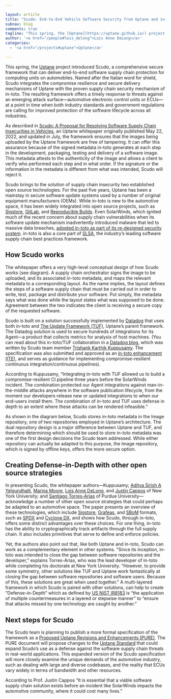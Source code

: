 ```yaml
---

layout: article
title: "Scudo: End-to-End Vehicle Software Security from Uptane and in-toto"
subnav: blog
comments: true
tagline: "This spring, the [Uptane](https://uptane.github.io/) project introduced Scudo, a comprehensive secure framework that can deliver end-to-end software supply chain protection for computing units on automobiles."
author: '<a href="/people#lois_delong">Lois Anne DeLong</a>'
categories:
  - '<a href="/projects#uptane">Uptane</a>'

---
```


This spring, the [Uptane](https://uptane.github.io/) project introduced Scudo, a comprehensive secure framework that can deliver end-to-end software supply chain protection for computing units on automobiles. Named after the Italian word for shield, Scudo integrates the compromise resilience and secure delivery mechanisms of Uptane with the proven supply chain security mechanism of in-toto. The resulting framework offers a timely response to threats against an emerging attack surface—automotive electronic control units or ECUs— at a point in time when both industry standards and government regulations are calling for improved protection of the software lifecycle across all industries.  

As described in [Scudo: A Proposal for Resolving Software Supply Chain Insecurities in Vehicles](https://uptane.github.io/papers/scudo-whitepaper.pdf), an Uptane whitepaper originally published May 22, 2022, and updated in July, the framework ensures that the images being uploaded by the Uptane framework are free of tampering. It can offer this assurance because of the signed metadata in-toto generates at each step in the development, packaging, testing and delivery of a software image. This metadata attests to the authenticity of the image and allows a client to verify who performed each step and in what order. If the signature or the information in the metadata is different from what was intended, Scudo will reject it. 

Scudo brings to the solution of supply chain insecurity two established open source technologies. For the past five years, Uptane has been a mainstay in secure software update systems used by a number of original equipment manufacturers (OEMs). While in-toto is new to the automotive space, it has been widely integrated into open source projects, such as [Sigstore](https://docs.sigstore.dev/cosign/attestation/), [GitLab](https://github.com/in-toto/friends/tree/main/gitlab), and [Reproducible Builds](https://github.com/in-toto/friends/tree/main/rebuilderd). Even SolarWinds, which ignited much of the recent concern about supply chain vulnerabilities when its software update mechanism inadvertently introduced malware that led to massive data breaches, [adopted in-toto as part of its re-designed security system](https://www.solarwinds.com/fr/resources/whitepaper/setting-the-new-standard-in-secure-software-development-the-solarwinds-next-generation-build-system/delivery). in-toto is also a core part of [SLSA](https://github.com/in-toto/friends/tree/main/slsa), the industry’s leading software supply chain best practices framework.

## How Scudo works

The whitepaper offers a very high-level conceptual design of how Scudo works (see diagram). A supply chain orchestrator signs the image to be uploaded, and its associated in-toto metadata, and maps the relevant metadata to a corresponding layout. As the name implies, the layout defines the steps of a software supply chain that must be carried out in order to write, test, package and distribute your software. Put simply, the metadata says what was done while the layout states what was supposed to be done. Agreement between the two indicates the client is receiving a secure copy of the requested software. 

Scudo is built on a solution successfully implemented by [Datadog](https://www.datadoghq.com/) that uses both in-toto and [The Update Framework (TUF)](https://theupdateframework.io/), Uptane’s parent framework. The Datadog solution is used to secure hundreds of integrations for its Agent—a product that collects metrics for analysis of host machines. (You can read about this in-toto/TUF collaboration in a [Datadog blog](https://www.datadoghq.com/blog/engineering/secure-publication-of-datadog-agent-integrations-with-tuf-and-in-toto/), which was written by Scudo team member [Trishank Karthik Kuppusamy](https://www.linkedin.com/in/trishank-karthik-kuppusamy/). The specification was also submitted and approved as an [in-toto enhancement (ITE)](https://github.com/in-toto/ITE/blob/master/ITE/2/README.adoc),
and serves as guidance for implementing compromise-resilient continuous integration/continuous pipelines). 

According to Kuppusamy, “Integrating in-toto with TUF allowed us to build a compromise-resilient CI pipeline three years before the SolarWinds incident. The combination protected our Agent integrations against man-in-the-middle attacks anywhere in the software publication lifecycle, from the moment our developers release new or updated integrations to when our end-users install them. The combination of in-toto and TUF uses defense in depth to an extent where these attacks can be rendered infeasible.”

As shown in the diagram below, Scudo stores in-toto metadata in the Image repository, one of two repositories employed in Uptane’s architecture. The dual repository design is a major difference between Uptane and TUF, and therefore determining which should be used to store in-toto metadata was one of the first design decisions the Scudo team addressed. While either repository can actually be adapted to this purpose, the Image repository, which is signed by offline keys, offers the more secure option. 

## Creating Defense-in-Depth with other open source strategies

In presenting Scudo, the whitepaper authors—Kuppusamy; [Aditya Sirish A Yelgundhalli](https://engineering.nyu.edu/student/aditya-sirish-yelgundhalli), [Marina Moore](https://cyber.nyu.edu/profile/marina-moore/), [Lois Anne DeLong](https://www.linkedin.com/in/lois-delong-0706a128/), and [Justin Cappos](https://ssl.engineering.nyu.edu/personalpages/jcappos/) of New York University; and [Santiago Torres-Arias](https://www.cerias.purdue.edu/site/people/faculty/view/3153) of Purdue University—acknowledge a number of other open source strategies that could perhaps be adapted to an automotive space. The paper presents an overview of these technologies, which include [Sigstore](https://www.sigstore.dev/), [Grafeas](https://grafeas.io/), and [SBoM](https://www.ntia.doc.gov/files/ntia/publications/sbom_minimum_elements_report.pdf) formats, such as [SPDX](https://spdx.dev/) and [Cyclone DX](https://github.com/CycloneDX), and shows how Scudo, through in-toto, offers some distinct advantages over these choices. For one thing, in-toto has the ability to cryptographically track artifacts through the full supply chain. It also includes primitives that serve to define and enforce policies.

Yet, the authors also point out that, like both Uptane and in-toto, Scudo can work as a complementary element in other systems. "Since its inception, in-toto was intended to close the gap between software repositories and the developer,” explains Torres-Arias, who was the lead developer of in-toto while completing his doctorate at New York University. “However, to provide some symmetry, other solutions like TUF and Uptane work fantastically at closing the gap between software repositories and software users. Because of this, these solutions are great when used together." A multi-layered framework in which Scudo is paired with other solutions, can help to create “Defense-in-Depth” which as defined by [US NIST IR8183](https://nvlpubs.nist.gov/nistpubs/ir/2017/NIST.IR.8183.pdf) is “the application of multiple countermeasures in a layered or stepwise manner” to “ensure that attacks missed by one technology are caught by another.”

## Next steps for Scudo
The Scudo team is planning to publish a more formal specification of the framework as a [Proposed Uptane Revisions and Enhancements (PURE)](https://github.com/uptane/pures). The PURE document will propose changes to the [Uptane Standard](https://nvlpubs.nist.gov/nistpubs/ir/2017/NIST.IR.8183.pdf)  that could expand Scudo’s use as a defense against the software supply chain threats in real-world applications. This expanded version of the Scudo specification will more closely examine the unique demands of the automotive industry, such as dealing with large and diverse codebases, and the reality that ECUs vary widely in terms of bandwidth and other resources.

According to Prof. Justin Cappos “It is essential that a viable software supply chain solution exists before an incident like SolarWinds impacts the automotive community, where it could cost many lives.”
